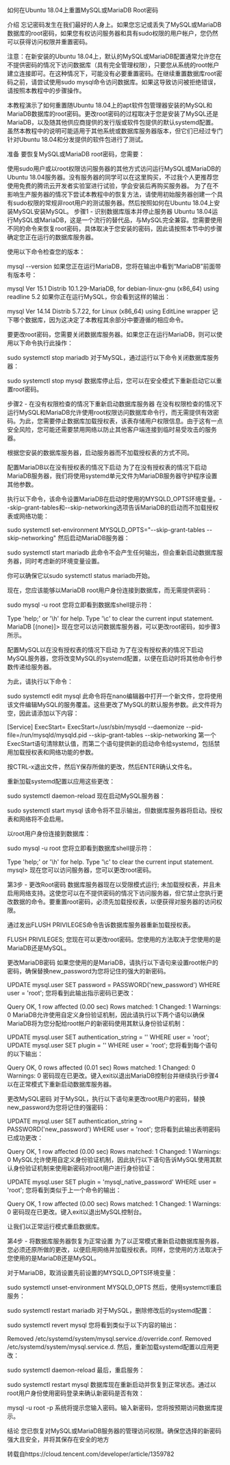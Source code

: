 如何在Ubuntu 18.04上重置MySQL或MariaDB Root密码

介绍
忘记密码发生在我们最好的人身上。如果您忘记或丢失了MySQL或MariaDB数据库的root密码，如果您有权访问服务器和具有sudo权限的用户帐户，您仍然可以获得访问权限并重置密码。

注意：在新安装的Ubuntu 18.04上，默认的MySQL或MariaDB配置通常允许您在不提供密码的情况下访问数据库（具有完全管理权限），只要您从系统的root帐户建立连接即可。在这种情况下，可能没有必要重置密码。在继续重置数据库root密码之前，请尝试使用sudo mysql命令访问数据库。如果这导致访问被拒绝错误，请按照本教程中的步骤操作。

本教程演示了如何重置随Ubuntu 18.04上的apt软件包管理器安装的MySQL和MariaDB数据库的root密码。更改root密码的过程取决于您是安装了MySQL还是MariaDB，以及随其他供应商提供的发行版或软件包提供的默认systemd配置。虽然本教程中的说明可能适用于其他系统或数据库服务器版本，但它们已经过专门针对Ubuntu 18.04和分发提供的软件包进行了测试。

准备
要恢复MySQL或MariaDB root密码，您需要：

使用sudo用户或以root权限访问服务器的其他方式访问运行MySQL或MariaDB的Ubuntu 18.04服务器。没有服务器的同学可以在这里购买，不过我个人更推荐您使用免费的腾讯云开发者实验室进行试验，学会安装后再购买服务器。
为了在不影响生产服务器的情况下尝试本教程中的恢复方法，请使用初始服务器创建一个具有sudo权限的常规非root用户的测试服务器。然后按照如何在Ubuntu 18.04上安装MySQL安装MySQL。
步骤1 - 识别数据库版本并停止服务器
Ubuntu 18.04运行MySQL或MariaDB，这是一个流行的替代品，与MySQL完全兼容。您需要使用不同的命令来恢复root密码，具体取决于您安装的密码，因此请按照本节中的步骤确定您正在运行的数据库服务器。

使用以下命令检查您的版本：

mysql --version
如果您正在运行MariaDB，您将在输出中看到“MariaDB”前面带有版本号：

mysql  Ver 15.1 Distrib 10.1.29-MariaDB, for debian-linux-gnu (x86_64) using readline 5.2
如果你正在运行MySQL，你会看到这样的输出：

mysql  Ver 14.14 Distrib 5.7.22, for Linux (x86_64) using  EditLine wrapper
记下哪个数据库，因为这决定了本教程其余部分中要遵循的相应命令。

要更改root密码，您需要关闭数据库服务器。如果您正在运行MariaDB，则可以使用以下命令执行此操作：

sudo systemctl stop mariadb
对于MySQL，通过运行以下命令关闭数据库服务器：

sudo systemctl stop mysql
数据库停止后，您可以在安全模式下重新启动它以重置root密码。

步骤2 - 在没有权限检查的情况下重新启动数据库服务器
在没有权限检查的情况下运行MySQL和MariaDB允许使用root权限访问数据库命令行，而无需提供有效密码。为此，您需要停止数据库加载授权表，该表存储用户权限信息。由于这有一点安全风险，您可能还需要禁用网络以防止其他客户端连接到临时易受攻击的服务器。

根据您安装的数据库服务器，启动服务器而不加载授权表的方式不同。

配置MariaDB以在没有授权表的情况下启动
为了在没有授权表的情况下启动MariaDB服务器，我们将使用systemd单元文件为MariaDB服务器守护程序设置其他参数。

执行以下命令，该命令设置MariaDB在启动时使用的MYSQLD_OPTS环境变量。--skip-grant-tables和--skip-networking选项告诉MariaDB的启动而不加载授权表或网络功能：

sudo systemctl set-environment MYSQLD_OPTS="--skip-grant-tables --skip-networking"
然后启动MariaDB服务器：

sudo systemctl start mariadb
此命令不会产生任何输出，但会重新启动数据库服务器，同时考虑新的环境变量设置。

你可以确保它以sudo systemctl status mariadb开始。

现在，您应该能够以MariaDB root用户身份连接到数据库，而无需提供密码：

sudo mysql -u root
您将立即看到数据库shell提示符：

Type 'help;' or '\h' for help. Type '\c' to clear the current input statement.
​
MariaDB [(none)]>
现在您可以访问数据库服务器，可以更改root密码，如步骤3所示。

配置MySQL以在没有授权表的情况下启动
为了在没有授权表的情况下启动MySQL服务器，您将改变MySQL的systemd配置，以便在启动时将其他命令行参数传递给服务器。

为此，请执行以下命令：

sudo systemctl edit mysql
此命令将在nano编辑器中打开一个新文件，您将使用该文件编辑MySQL的服务覆盖。这些更改了MySQL的默认服务参数。此文件将为空，因此请添加以下内容：

[Service]
ExecStart=
ExecStart=/usr/sbin/mysqld --daemonize --pid-file=/run/mysqld/mysqld.pid --skip-grant-tables --skip-networking
第一个ExecStart语句清除默认值，而第二个语句提供新的启动命令给systemd，包括禁用加载授权表和网络功能的参数。

按CTRL-x退出文件，然后Y保存所做的更改，然后ENTER确认文件名。

重新加载systemd配置以应用这些更改：

sudo systemctl daemon-reload
现在启动MySQL服务器：

sudo systemctl start mysql
该命令将不显示输出，但数据库服务器将启动。授权表和网络将不会启用。

以root用户身份连接到数据库：

sudo mysql -u root
您将立即看到数据库shell提示符：

Type 'help;' or '\h' for help. Type '\c' to clear the current input statement.
​
mysql>
现在您可以访问服务器，您可以更改root密码。

第3步 - 更改Root密码
数据库服务器现在以受限模式运行; 未加载授权表，并且未启用网络支持。这使您可以在不提供密码的情况下访问服务器，但它禁止您执行更改数据的命令。要重置root密码，必须先加载授权表，以便获得对服务器的访问权限。

通过发出FLUSH PRIVILEGES命令告诉数据库服务器重新加载授权表。

FLUSH PRIVILEGES;
您现在可以更改root密码。您使用的方法取决于您使用的是MariaDB还是MySQL。

更改MariaDB密码
如果您使用的是MariaDB，请执行以下语句来设置root帐户的密码，确保替换new_password为您将记住的强大的新密码。

UPDATE mysql.user SET password = PASSWORD('new_password') WHERE user = 'root';
您将看到此输出指示密码已更改：

Query OK, 1 row affected (0.00 sec)
Rows matched: 1  Changed: 1  Warnings: 0
MariaDB允许使用自定义身份验证机制，因此请执行以下两个语句以确保MariaDB将为您分配给root帐户的新密码使用其默认身份验证机制：

UPDATE mysql.user SET authentication_string = '' WHERE user = 'root';
UPDATE mysql.user SET plugin = '' WHERE user = 'root';
您将看到每个语句的以下输出：

Query OK, 0 rows affected (0.01 sec)
Rows matched: 1  Changed: 0  Warnings: 0
密码现在已更改。键入exit以退出MariaDB控制台并继续执行步骤4以在正常模式下重新启动数据库服务器。

更改MySQL密码
对于MySQL，执行以下语句来更改root用户的密码，替换new_password为您将记住的强密码：

UPDATE mysql.user SET authentication_string = PASSWORD('new_password') WHERE user = 'root';
您将看到此输出表明密码已成功更改：

Query OK, 1 row affected (0.00 sec)
Rows matched: 1  Changed: 1  Warnings: 0
MySQL允许使用自定义身份验证机制，因此执行以下语句告诉MySQL使用其默认身份验证机制来使用新密码对root用户进行身份验证：

UPDATE mysql.user SET plugin = 'mysql_native_password' WHERE user = 'root';
您将看到类似于上一个命令的输出：

Query OK, 1 row affected (0.00 sec)
Rows matched: 1  Changed: 1  Warnings: 0
密码现在已更改。键入exit以退出MySQL控制台。

让我们以正常运行模式重启数据库。

第4步 - 将数据库服务器恢复为正常设置
为了以正常模式重新启动数据库服务器，您必须还原所做的更改，以便启用网络并加载授权表。同样，您使用的方法取决于您使用的是MariaDB还是MySQL。

对于MariaDB，取消设置先前设置的MYSQLD_OPTS环境变量：

sudo systemctl unset-environment MYSQLD_OPTS
然后，使用systemctl重启服务：

sudo systemctl restart mariadb
对于MySQL，删除修改后的systemd配置：

sudo systemctl revert mysql
您将看到类似于以下内容的输出：

Removed /etc/systemd/system/mysql.service.d/override.conf.
Removed /etc/systemd/system/mysql.service.d.
然后，重新加载systemd配置以应用更改：

sudo systemctl daemon-reload
最后，重启服务：

sudo systemctl restart mysql
数据库现在重新启动并恢复到正常状态。通过以root用户身份使用密码登录来确认新密码是否有效：

mysql -u root -p
系统将提示您输入密码。输入新密码，您将按预期访问数据库提示。

结论
您已恢复对MySQL或MariaDB服务器的管理访问权限。确保您选择的新密码强大且安全，并将其保存在安全的地方

转载自https://cloud.tencent.com/developer/article/1359782